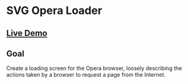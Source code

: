 # SVG Opera Loader

## [Live Demo](https://codepen.io/borntofrappe/full/jgGXbp)

## Goal

Create a loading screen for the Opera browser, loosely describing the actions taken by a browser to request a page from the Internet.